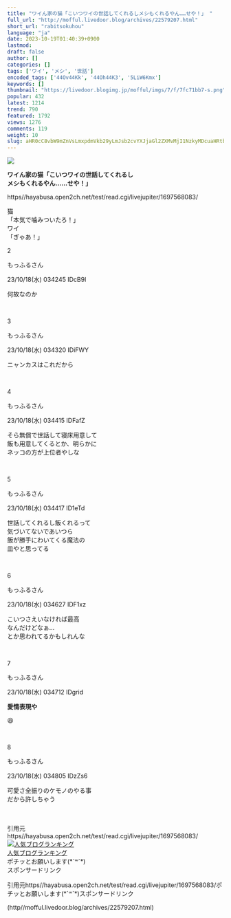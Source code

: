 ```yaml
---
title: "ワイん家の猫「こいつワイの世話してくれるしメシもくれるやん……せや！」 "
full_url: "http://mofful.livedoor.blog/archives/22579207.html"
short_url: "rabitsokuhou"
language: "ja"
date: 2023-10-19T01:40:39+0900
lastmod: 
draft: false
author: []
categories: []
tags: ['ワイ', 'メシ', '世話']
encoded_tags: ['44Ov44Kk', '44Oh44K3', '5LiW6Kmx']
keywords: []
thumbnail: "https://livedoor.blogimg.jp/mofful/imgs/7/f/7fc71bb7-s.png"
popular: 432
latest: 1214
trend: 790
featured: 1792
views: 1276
comments: 119
weight: 10
slug: aHR0cC8vbW9mZnVsLmxpdmVkb29yLmJsb2cvYXJjaGl2ZXMvMjI1NzkyMDcuaHRtbA==
---
```


![](https://livedoor.blogimg.jp/mofful/imgs/7/f/7fc71bb7-s.png)

<div><p><b><p>ワイん家の猫「こいつワイの世話してくれるし<br>メシもくれるやん……せや！」<br></p></b> https//hayabusa.open2ch.net/test/read.cgi/livejupiter/1697568083/</p><p class='t_b'> 猫<br>「本気で噛みついたろ！」<br>ワイ<br>「ぎゃあ！」<br> </p><p class='t_h'>2 <p>もっふるさん</p> <p> 23/10/18(水) 034245 IDcB9l</p></p> <p class='t_b'> 何故なのか </p><br> <p class='t_h'>3 <p>もっふるさん</p> <p> 23/10/18(水) 034320 IDiFWY</p></p> <p class='t_b'> ニャンカスはこれだから </p><br> <p class='t_h'>4 <p>もっふるさん</p> <p> 23/10/18(水) 034415 IDFafZ</p></p> <p class='t_b'> そら無償で世話して寝床用意して<br>飯も用意してくるとか、明らかに<br>ネッコの方が上位者やしな </p><br> <p class='t_h'>5 <p>もっふるさん</p> <p> 23/10/18(水) 034417 ID1eTd</p></p> <p class='t_b'> 世話してくれるし飯くれるって<br>気づいてないであいつら<br>飯が勝手にわいてくる魔法の<br>皿やと思ってる </p><br> <p class='t_h'>6 <p>もっふるさん</p> <p> 23/10/18(水) 034627 IDF1xz</p></p> <p class='t_b'> こいつさえいなければ最高<br>なんだけどなぁ…<br>とか思われてるかもしれんな </p><br> <p class='t_h'>7 <p>もっふるさん</p> <p> 23/10/18(水) 034712 IDgrid</p></p> <p class='t_b'><p><b> 愛情表現や</b></p>😆</p><br> <p class='t_h'>8 <p>もっふるさん</p> <p> 23/10/18(水) 034805 IDzZs6</p></p> <p class='t_b'> 可愛さ全振りのケモノのやる事<br>だから許しちゃう </p><br> <br>引用元<br>https//hayabusa.open2ch.net/test/read.cgi/livejupiter/1697568083/<br><a href='//blog.with2.net/link/?2036932'><img title='人気ブログランキング' src='https//blog.with2.net/img/banner/banner_21.gif'></a><br><a href='//blog.with2.net/link/?2036932'>人気ブログランキング</a><br>ポチッとお願いします(*´꒳`*)<br>スポンサードリンク<br><img alt='' src='https//www11.a8.net/0.gif?a8mat=3BDUGQ+4RHMA+2HOM+BS629' height='1' width='1' border='0'> <p>引用元https//hayabusa.open2ch.net/test/read.cgi/livejupiter/1697568083/ポチッとお願いします(*´꒳`*)スポンサードリンク</p></div>

(http//mofful.livedoor.blog/archives/22579207.html)
